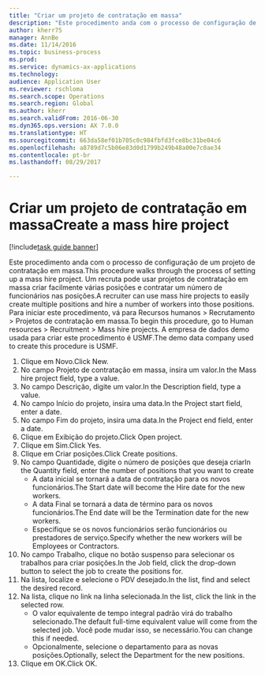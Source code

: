 ```yaml
--- 
title: "Criar um projeto de contratação em massa"
description: "Este procedimento anda com o processo de configuração de um projeto de contratação em massa."
author: kherr75
manager: AnnBe
ms.date: 11/14/2016
ms.topic: business-process
ms.prod: 
ms.service: dynamics-ax-applications
ms.technology: 
audience: Application User
ms.reviewer: rschloma
ms.search.scope: Operations
ms.search.region: Global
ms.author: kherr
ms.search.validFrom: 2016-06-30
ms.dyn365.ops.version: AX 7.0.0
ms.translationtype: HT
ms.sourcegitcommit: 663da58ef01b705c0c984fbfd3fce8bc31be04c6
ms.openlocfilehash: a8789d7c5b06e83d0d1799b249b48a00e7c0ae34
ms.contentlocale: pt-br
ms.lasthandoff: 08/29/2017

---
```

# <a name="create-a-mass-hire-project"></a><span data-ttu-id="a1c8d-103">Criar um projeto de contratação em massa</span><span class="sxs-lookup"><span data-stu-id="a1c8d-103">Create a mass hire project</span></span>

[!include[task guide banner](../../includes/task-guide-banner.md)]

<span data-ttu-id="a1c8d-104">Este procedimento anda com o processo de configuração de um projeto de contratação em massa.</span><span class="sxs-lookup"><span data-stu-id="a1c8d-104">This procedure walks through the process of setting up a mass hire project.</span></span> <span data-ttu-id="a1c8d-105">Um recruta pode usar projetos de contratação em massa criar facilmente várias posições e contratar um número de funcionários nas posições.</span><span class="sxs-lookup"><span data-stu-id="a1c8d-105">A recruiter can use mass hire projects to easily create multiple positions and hire a number of workers into those positions.</span></span> <span data-ttu-id="a1c8d-106">Para iniciar este procedimento, vá para Recursos humanos > Recrutamento > Projetos de contratação em massa.</span><span class="sxs-lookup"><span data-stu-id="a1c8d-106">To begin this procedure, go to Human resources > Recruitment > Mass hire projects.</span></span> <span data-ttu-id="a1c8d-107">A empresa de dados demo usada para criar este procedimento é USMF.</span><span class="sxs-lookup"><span data-stu-id="a1c8d-107">The demo data company used to create this procedure is USMF.</span></span>

1. <span data-ttu-id="a1c8d-108">Clique em Novo.</span><span class="sxs-lookup"><span data-stu-id="a1c8d-108">Click New.</span></span>
2. <span data-ttu-id="a1c8d-109">No campo Projeto de contratação em massa, insira um valor.</span><span class="sxs-lookup"><span data-stu-id="a1c8d-109">In the Mass hire project field, type a value.</span></span>
3. <span data-ttu-id="a1c8d-110">No campo Descrição, digite um valor.</span><span class="sxs-lookup"><span data-stu-id="a1c8d-110">In the Description field, type a value.</span></span>
4. <span data-ttu-id="a1c8d-111">No campo Início do projeto, insira uma data.</span><span class="sxs-lookup"><span data-stu-id="a1c8d-111">In the Project start field, enter a date.</span></span>
5. <span data-ttu-id="a1c8d-112">No campo Fim do projeto, insira uma data.</span><span class="sxs-lookup"><span data-stu-id="a1c8d-112">In the Project end field, enter a date.</span></span>
6. <span data-ttu-id="a1c8d-113">Clique em Exibição do projeto.</span><span class="sxs-lookup"><span data-stu-id="a1c8d-113">Click Open project.</span></span>
7. <span data-ttu-id="a1c8d-114">Clique em Sim.</span><span class="sxs-lookup"><span data-stu-id="a1c8d-114">Click Yes.</span></span>
8. <span data-ttu-id="a1c8d-115">Clique em Criar posições.</span><span class="sxs-lookup"><span data-stu-id="a1c8d-115">Click Create positions.</span></span>
9. <span data-ttu-id="a1c8d-116">No campo Quantidade, digite o número de posições que deseja criar</span><span class="sxs-lookup"><span data-stu-id="a1c8d-116">In the Quantity field, enter the number of positions that you want to create</span></span>
    * <span data-ttu-id="a1c8d-117">A data inicial se tornará a data de contratação para os novos funcionários.</span><span class="sxs-lookup"><span data-stu-id="a1c8d-117">The Start date will become the Hire date for the new workers.</span></span>  
    * <span data-ttu-id="a1c8d-118">A data Final se tornará a data de término para os novos funcionários.</span><span class="sxs-lookup"><span data-stu-id="a1c8d-118">The End date will be the Termination date for the new workers.</span></span>  
    * <span data-ttu-id="a1c8d-119">Especifique se os novos funcionários serão funcionários ou prestadores de serviço.</span><span class="sxs-lookup"><span data-stu-id="a1c8d-119">Specify whether the new workers will be Employees or Contractors.</span></span>  
10. <span data-ttu-id="a1c8d-120">No campo Trabalho, clique no botão suspenso para selecionar os trabalhos para criar posições.</span><span class="sxs-lookup"><span data-stu-id="a1c8d-120">In the Job field, click the drop-down button to select the job to create the positions for.</span></span>
11. <span data-ttu-id="a1c8d-121">Na lista, localize e selecione o PDV desejado.</span><span class="sxs-lookup"><span data-stu-id="a1c8d-121">In the list, find and select the desired record.</span></span>
12. <span data-ttu-id="a1c8d-122">Na lista, clique no link na linha selecionada.</span><span class="sxs-lookup"><span data-stu-id="a1c8d-122">In the list, click the link in the selected row.</span></span>
    * <span data-ttu-id="a1c8d-123">O valor equivalente de tempo integral padrão virá do trabalho selecionado.</span><span class="sxs-lookup"><span data-stu-id="a1c8d-123">The default full-time equivalent value will come from the selected job.</span></span> <span data-ttu-id="a1c8d-124">Você pode mudar isso, se necessário.</span><span class="sxs-lookup"><span data-stu-id="a1c8d-124">You can change this if needed.</span></span>  
    * <span data-ttu-id="a1c8d-125">Opcionalmente, selecione o departamento para as novas posições.</span><span class="sxs-lookup"><span data-stu-id="a1c8d-125">Optionally, select the Department for the new positions.</span></span>  
13. <span data-ttu-id="a1c8d-126">Clique em OK.</span><span class="sxs-lookup"><span data-stu-id="a1c8d-126">Click OK.</span></span>



